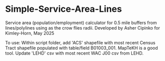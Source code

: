 # Simple-Service-Area-Lines
Service area (population/employment) calculator for 0.5 mile buffers from lines/polylines using as the crow flies radii.
Developed by Asher Cipinko for Kimley-Horn, May 2025

To use:
 Within script folder, add 'ACS' shapefile with most recent Census Tract shapefile populated with table/field B01003_001. MapTeKH is a good tool.
 Update 'LEHD' csv with most recent WAC J00 csv from LEHD.
